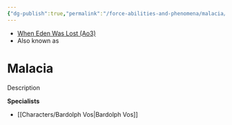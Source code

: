 ```yaml
---
{"dg-publish":true,"permalink":"/force-abilities-and-phenomena/malacia/","tags":["light dark universal","offense defense utility","control sense alter","forcepower"]}
---
```


- [When Eden Was Lost (Ao3)](https://archiveofourown.org/works/19334440/chapters/45992584)
- Also known as 

# Malacia
Description

**Specialists**
- [[Characters/Bardolph Vos\|Bardolph Vos]]